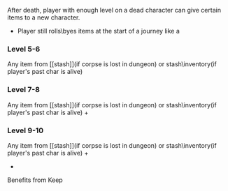 After death, player with enough level on a dead character can give certain items to a new character.
- Player still rolls\byes items at the start of a journey like a 
### Level 5-6
Any item from [[stash]](if corpse is lost in dungeon) or stash\inventory(if player's past char is alive)
### Level 7-8
Any item from [[stash]](if corpse is lost in dungeon) or stash\inventory(if player's past char is alive)
+
### Level 9-10
Any item from [[stash]](if corpse is lost in dungeon) or stash\inventory(if player's past char is alive)
+

+
Benefits from Keep
